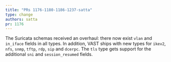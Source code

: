 ```yaml
---
title: "PRs 1176-1180-1186-1237-satta"
type: change
authors: satta
pr: 1176
---
```


The Suricata schemas received an overhaul: there now exist `vlan` and `in_iface`
fields in all types. In addition, VAST ships with new types for `ikev2`, `nfs`,
`snmp`, `tftp`, `rdp`, `sip` and `dcerpc`. The `tls` type gets support for the
additional `sni` and `session_resumed` fields.
